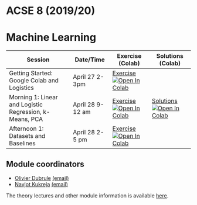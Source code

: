 # ACSE 8 (2019/20)
# Machine Learning

| Session   |   Date/Time | Exercise (Colab) | Solutions (Colab)     |
|-----------|-------------------|-----------------------|----------------------------|
| Getting Started: Google Colab and Logistics | April 27 2-3pm  | [Exercise](Implementation/practical_0/Getting_Started.ipynb) [![Open In Colab](https://colab.research.google.com/assets/colab-badge.svg)](http://colab.research.google.com/github/acse-2019/ACSE-8/blob/master/Implementation/practical_0/Getting_Started.ipynb)   | |
| Morning 1: Linear and Logistic Regression, k-Means, PCA | April 28 9-12 am  |  [Exercise](practical_1/morning/Lecture1-Regression_PCA_KMeans.ipynb) [![Open In Colab](https://colab.research.google.com/assets/colab-badge.svg)](http://colab.research.google.com/github/acse-2019/ACSE-8/blob/master/Implementation/practical_1/morning/Lecture1-Regression_PCA_KMeans.ipynb)   |     [Solutions](Implementation/practical_1/morning/Lecture1_Regression_PCA_KMeans_Solutions.ipynb) [![Open In Colab](https://colab.research.google.com/assets/colab-badge.svg)](http://colab.research.google.com/github/acse-2019/ACSE-8/blob/master/Implementation/practical_1/morning/Lecture1_Regression_PCA_KMeans_Solutions.ipynb)      |
| Afternoon 1: Datasets and Baselines | April 28 2-5 pm  |  [Exercise](https://github.com/msc-acse/ACSE-8-2018-19/blob/master/practical_1/afternoon/Afternoon-1-Datasets-Baselines-k-Means-PCA-Exercise.ipynb) [![Open In Colab](https://colab.research.google.com/assets/colab-badge.svg)](https://colab.research.google.com/github/acse-2019/ACSE-8/blob/master/Implementation/practical_1/afternoon/Afternoon-1-Datasets-Baselines-k-Means-PCA-Exercise.ipynb)   |           |


## Module coordinators

- [Olivier Dubrule](http://www.imperial.ac.uk/people/o.dubrule) [(email)](mailto:o.dubrule@imperial.ac.uk)
- [Navjot Kukreja](https://www.imperial.ac.uk/people/n.kukreja) [(email)](mailto:n.kukreja@imperial.ac.uk)

The theory lectures and other module information is available [here](https://imperialcollegelondon.box.com/s/q3t3bzndw0v8f9afg0xlg065skj96ztj).